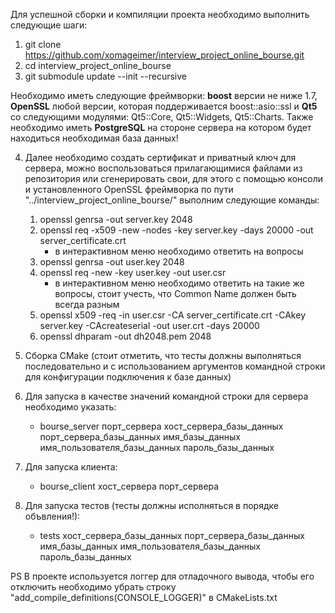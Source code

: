 Для успешной сборки и компиляции проекта необходимо выполнить следующие шаги:

1) git clone https://github.com/xomageimer/interview_project_online_bourse.git
2) cd interview_project_online_bourse
3) git submodule update --init --recursive

Необходимо иметь следующие фреймворки: **boost** версии не ниже 1.7, **OpenSSL** любой версии, которая поддерживается boost::asio::ssl и **Qt5** со следующими модулями: Qt5::Core, Qt5::Widgets, Qt5::Charts. Также необходимо иметь **PostgreSQL** на стороне сервера на котором будет находиться необходимая база данных!

4) Далее необходимо создать сертификат и приватный ключ для сервера, можно воспользоваться прилагающимися файлами из репозитория или сгенерировать свои, для этого с помощью консоли и установленного OpenSSL фреймворка по пути "../interview_project_online_bourse/" выполним следующие команды:
    1. openssl genrsa -out server.key 2048
    2. openssl req -x509 -new -nodes -key server.key -days 20000 -out server_certificate.crt
       - в интерактивном меню необходимо ответить на вопросы
    3. openssl genrsa -out user.key 2048
    4. openssl req -new -key user.key -out user.csr
       - в интерактивном меню необходимо ответить на такие же вопросы, стоит учесть, что Common Name должен быть всегда разным
    5. openssl x509 -req -in user.csr -CA server_certificate.crt -CAkey server.key -CAcreateserial -out user.crt -days 20000
    6. openssl dhparam -out dh2048.pem 2048
   
5) Сборка CMake (стоит отметить, что тесты должны выполняться последовательно и с использованием аргументов командной строки для конфигурации подключения к базе данных)
6) Для запуска в качестве значений командной строки для сервера необходимо указать:
    - bourse_server порт_сервера хост_сервера_базы_данных порт_сервера_базы_данных имя_базы_данных имя_пользователя_базы_данных пароль_базы_данных
7) Для запуска клиента:
    - bourse_client хост_сервера порт_сервера
8) Для запуска тестов (тесты должны исполняться в порядке объвления!):
    - tests хост_сервера_базы_данных порт_сервера_базы_данных имя_базы_данных имя_пользователя_базы_данных пароль_базы_данных
    
 PS В проекте используется логгер для отладочного вывода, чтобы его отключить необходимо убрать строку "add_compile_definitions(CONSOLE_LOGGER)" в CMakeLists.txt
